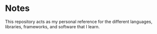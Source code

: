 # Notes

This repository acts as my personal reference for the different languages, libraries, frameworks, and software that I learn.
